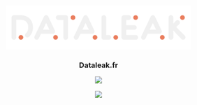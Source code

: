<p align="center">
  <img src="https://raw.githubusercontent.com/dataleak-fr/datapress/main/svg/logo_full_without_slogan.svg" height="100px" />
</p>

<h3 align="center">
  Dataleak.fr
</h3>

<p align="center">
  <img src="https://readme-typing-svg.herokuapp.com/?lines=En%20mission;pour%20prévenir%20les%20usagers%20;lors%20d'une%20fuite%20de%20données;&font=Fira%20Code&center=true&width=440&height=45&color=EA7D5D&vCenter=true&size=22">
</p>

<p align="center">
  <a href="https://discord.gg/9p99hGVzuK" alt="Discord" title="Dataleak.fr Discord server"><img src="https://img.shields.io/discord/895428811338944592?color=7289DA&logo=discord&logoColor=white&style=for-the-badge"/></a>
</p>

